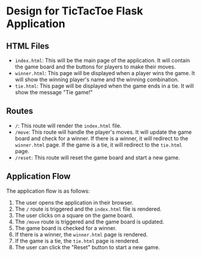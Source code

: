  # Design for TicTacToe Flask Application

## HTML Files

* `index.html`: This will be the main page of the application. It will contain the game board and the buttons for players to make their moves.
* `winner.html`: This page will be displayed when a player wins the game. It will show the winning player's name and the winning combination.
* `tie.html`: This page will be displayed when the game ends in a tie. It will show the message "Tie game!"

## Routes

* `/`: This route will render the `index.html` file.
* `/move`: This route will handle the player's moves. It will update the game board and check for a winner. If there is a winner, it will redirect to the `winner.html` page. If the game is a tie, it will redirect to the `tie.html` page.
* `/reset`: This route will reset the game board and start a new game.

## Application Flow

The application flow is as follows:

1. The user opens the application in their browser.
2. The `/` route is triggered and the `index.html` file is rendered.
3. The user clicks on a square on the game board.
4. The `/move` route is triggered and the game board is updated.
5. The game board is checked for a winner.
6. If there is a winner, the `winner.html` page is rendered.
7. If the game is a tie, the `tie.html` page is rendered.
8. The user can click the "Reset" button to start a new game.